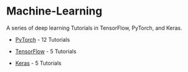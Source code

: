 # Machine-Learning

A series of deep learning Tutorials in TensorFlow, PyTorch, and Keras.


* [PyTorch](https://github.com/hadikazemi/Machine-Learning/tree/master/PyTorch) - 12 Tutorials


* [TensorFlow](https://github.com/hadikazemi/Machine-Learning/tree/master/Tensorflow) - 5 Tutorials


* [Keras](https://github.com/hadikazemi/Machine-Learning/tree/master/Keras) - 5 Tutorials
